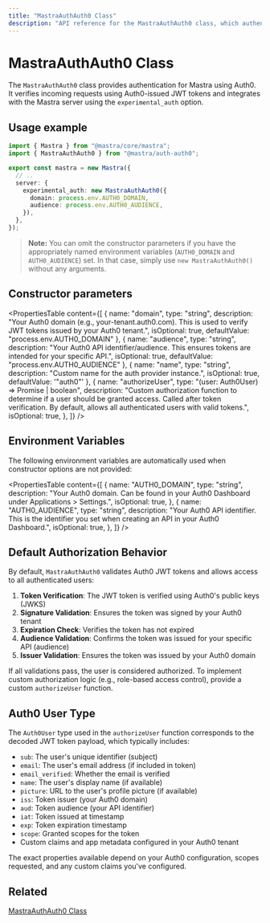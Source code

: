 ```yaml
---
title: "MastraAuthAuth0 Class"
description: "API reference for the MastraAuthAuth0 class, which authenticates Mastra applications using Auth0 authentication."
---
```


# MastraAuthAuth0 Class

The `MastraAuthAuth0` class provides authentication for Mastra using Auth0. It verifies incoming requests using Auth0-issued JWT tokens and integrates with the Mastra server using the `experimental_auth` option.

## Usage example

```typescript filename="src/mastra/index.ts" showLineNumbers copy
import { Mastra } from "@mastra/core/mastra";
import { MastraAuthAuth0 } from "@mastra/auth-auth0";

export const mastra = new Mastra({
  // ..
  server: {
    experimental_auth: new MastraAuthAuth0({
      domain: process.env.AUTH0_DOMAIN,
      audience: process.env.AUTH0_AUDIENCE,
    }),
  },
});
```

> **Note:** You can omit the constructor parameters if you have the appropriately named environment variables (`AUTH0_DOMAIN` and `AUTH0_AUDIENCE`) set. In that case, simply use `new MastraAuthAuth0()` without any arguments.

## Constructor parameters

<PropertiesTable
content={[
{
name: "domain",
type: "string",
description: "Your Auth0 domain (e.g., your-tenant.auth0.com). This is used to verify JWT tokens issued by your Auth0 tenant.",
isOptional: true,
defaultValue: "process.env.AUTH0_DOMAIN"
},
{
name: "audience",
type: "string",
description: "Your Auth0 API identifier/audience. This ensures tokens are intended for your specific API.",
isOptional: true,
defaultValue: "process.env.AUTH0_AUDIENCE"
},
{
name: "name",
type: "string",
description: "Custom name for the auth provider instance.",
isOptional: true,
defaultValue: '"auth0"'
},
{
name: "authorizeUser",
type: "(user: Auth0User) => Promise<boolean> | boolean",
description: "Custom authorization function to determine if a user should be granted access. Called after token verification. By default, allows all authenticated users with valid tokens.",
isOptional: true,
},
]}
/>

## Environment Variables

The following environment variables are automatically used when constructor options are not provided:

<PropertiesTable
content={[
{
name: "AUTH0_DOMAIN",
type: "string",
description: "Your Auth0 domain. Can be found in your Auth0 Dashboard under Applications > Settings.",
isOptional: true,
},
{
name: "AUTH0_AUDIENCE",
type: "string",
description: "Your Auth0 API identifier. This is the identifier you set when creating an API in your Auth0 Dashboard.",
isOptional: true,
},
]}
/>

## Default Authorization Behavior

By default, `MastraAuthAuth0` validates Auth0 JWT tokens and allows access to all authenticated users:

1. **Token Verification**: The JWT token is verified using Auth0's public keys (JWKS)
2. **Signature Validation**: Ensures the token was signed by your Auth0 tenant
3. **Expiration Check**: Verifies the token has not expired
4. **Audience Validation**: Confirms the token was issued for your specific API (audience)
5. **Issuer Validation**: Ensures the token was issued by your Auth0 domain

If all validations pass, the user is considered authorized. To implement custom authorization logic (e.g., role-based access control), provide a custom `authorizeUser` function.

## Auth0 User Type

The `Auth0User` type used in the `authorizeUser` function corresponds to the decoded JWT token payload, which typically includes:

- `sub`: The user's unique identifier (subject)
- `email`: The user's email address (if included in token)
- `email_verified`: Whether the email is verified
- `name`: The user's display name (if available)
- `picture`: URL to the user's profile picture (if available)
- `iss`: Token issuer (your Auth0 domain)
- `aud`: Token audience (your API identifier)
- `iat`: Token issued at timestamp
- `exp`: Token expiration timestamp
- `scope`: Granted scopes for the token
- Custom claims and app metadata configured in your Auth0 tenant

The exact properties available depend on your Auth0 configuration, scopes requested, and any custom claims you've configured.

## Related

[MastraAuthAuth0 Class](/docs/auth/auth0)
